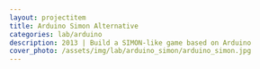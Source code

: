 ```yaml
---
layout: projectitem
title: Arduino Simon Alternative 
categories: lab/arduino
description: 2013 | Build a SIMON-like game based on Arduino 
cover_photo: /assets/img/lab/arduino_simon/arduino_simon.jpg
---
```

